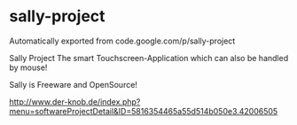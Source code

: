 # sally-project
Automatically exported from code.google.com/p/sally-project


Sally Project
The smart Touchscreen-Application which can also be handled by mouse!


Sally is Freeware and OpenSource!


http://www.der-knob.de/index.php?menu=softwareProjectDetail&ID=5816354465a55d514b050e3.42006505

